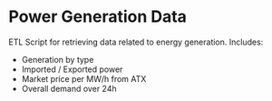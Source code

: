 # Power Generation Data

ETL Script for retrieving data related to energy generation.
Includes:
- Generation by type
- Imported / Exported power
- Market price per MW/h from ATX
- Overall demand over 24h

